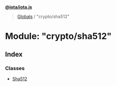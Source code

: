 **[@iota/iota.js](../README.md)**

> [Globals](../README.md) / "crypto/sha512"

# Module: "crypto/sha512"

## Index

### Classes

* [Sha512](../classes/_crypto_sha512_.sha512.md)
